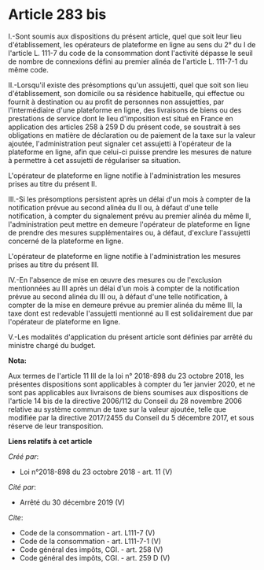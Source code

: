 # Article 283 bis

I.-Sont soumis aux dispositions du présent article, quel que soit leur lieu d'établissement, les opérateurs de plateforme en
ligne au sens du 2° du I de l'article L. 111-7 du code de la consommation dont l'activité dépasse le seuil de nombre de
connexions défini au premier alinéa de l'article L. 111-7-1 du même code. 

II.-Lorsqu'il existe des présomptions qu'un assujetti, quel que soit son lieu d'établissement, son domicile ou sa résidence
habituelle, qui effectue ou fournit à destination ou au profit de personnes non assujetties, par l'intermédiaire d'une
plateforme en ligne, des livraisons de biens ou des prestations de service dont le lieu d'imposition est situé en France en
application des articles 258 à 259 D du présent code, se soustrait à ses obligations en matière de déclaration ou de paiement
de la taxe sur la valeur ajoutée, l'administration peut signaler cet assujetti à l'opérateur de la plateforme en ligne, afin
que celui-ci puisse prendre les mesures de nature à permettre à cet assujetti de régulariser sa situation. 

L'opérateur de plateforme en ligne notifie à l'administration les mesures prises au titre du présent II. 

III.-Si les présomptions persistent après un délai d'un mois à compter de la notification prévue au second alinéa du II ou, à
défaut d'une telle notification, à compter du signalement prévu au premier alinéa du même II, l'administration peut mettre en
demeure l'opérateur de plateforme en ligne de prendre des mesures supplémentaires ou, à défaut, d'exclure l'assujetti
concerné de la plateforme en ligne. 

L'opérateur de plateforme en ligne notifie à l'administration les mesures prises au titre du présent III. 

IV.-En l'absence de mise en œuvre des mesures ou de l'exclusion mentionnées au III après un délai d'un mois à compter de la
notification prévue au second alinéa du III ou, à défaut d'une telle notification, à compter de la mise en demeure prévue au
premier alinéa du même III, la taxe dont est redevable l'assujetti mentionné au II est solidairement due par l'opérateur de
plateforme en ligne. 

V.-Les modalités d'application du présent article sont définies par arrêté du ministre chargé du budget.

**Nota:**

Aux termes de l'article 11 III de la loi n° 2018-898 du 23 octobre 2018, les présentes dispositions sont applicables à
compter du 1er janvier 2020, et ne sont pas applicables aux livraisons de biens soumises aux dispositions de l'article 14 bis
de la directive 2006/112 du Conseil du 28 novembre 2006 relative au système commun de taxe sur la valeur ajoutée, telle que
modifiée par la directive 2017/2455 du Conseil du 5 décembre 2017, et sous réserve de leur transposition.

**Liens relatifs à cet article**

_Créé par_:

  - Loi n°2018-898 du 23 octobre 2018 - art. 11 (V)

_Cité par_:

  - Arrêté du 30 décembre 2019 (V)

_Cite_:

  - Code de la consommation - art. L111-7 (V)
  - Code de la consommation - art. L111-7-1 (V)
  - Code général des impôts, CGI. - art. 258 (V)
  - Code général des impôts, CGI. - art. 259 D (V)
